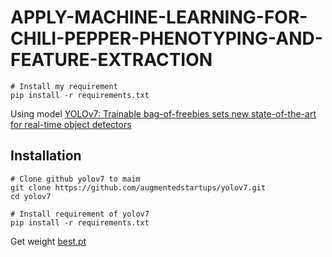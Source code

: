 # APPLY-MACHINE-LEARNING-FOR-CHILI-PEPPER-PHENOTYPING-AND-FEATURE-EXTRACTION

``` shell
# Install my requirement
pip install -r requirements.txt
```

Using model [YOLOv7: Trainable bag-of-freebies sets new state-of-the-art for real-time object detectors](https://arxiv.org/abs/2207.02696)

## Installation

``` shell
# Clone github yolov7 to maim
git clone https://github.com/augmentedstartups/yolov7.git
cd yolov7

# Install requirement of yolov7
pip install -r requirements.txt
```
Get weight [best.pt](https://drive.google.com/file/d/1kDIWM99wJdeHkKppbv47rOuQnX892l_4/view?usp=sharing)
